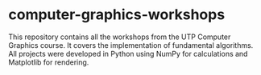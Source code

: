 # computer-graphics-workshops
This repository contains all the workshops from the UTP Computer Graphics course. It covers the implementation of fundamental algorithms. All projects were developed in Python using NumPy for calculations and Matplotlib for rendering.
